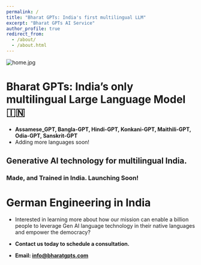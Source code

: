```yaml
---
permalink: /
title: "Bharat GPTs: India's first multilingual LLM"
excerpt: "Bharat GPTs AI Service"
author_profile: true
redirect_from: 
  - /about/
  - /about.html
---
```


![home.jpg](..%2Fimages%2Fhome.jpg)

Bharat GPTs: India’s only multilingual Large Language Model 🇮🇳
========

* **Assamese_GPT, Bangla-GPT, Hindi-GPT, Konkani-GPT, Maithili-GPT, Odia-GPT, Sanskrit-GPT**
* Adding more languages soon!

## Generative AI technology for multilingual India.

### Made, and Trained in India. Launching Soon!

German Engineering in India
===

* Interested in learning more about how our mission can enable a billion people to leverage Gen AI language technology
  in their native languages and empower the democracy?

* **Contact us today to schedule a consultation.**

* **Email: [info@bharatgpts.com]()**
